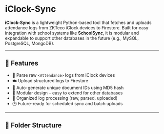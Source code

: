 # iClock-Sync

**iClock-Sync** is a lightweight Python-based tool that fetches and uploads attendance logs from ZKTeco iClock devices to Firestore. Built for easy integration with school systems like **SchoolSync**, it is modular and expandable to support other databases in the future (e.g., MySQL, PostgreSQL, MongoDB).

---

## 🚀 Features

- 🔄 Parse raw `<Attendance>` logs from iClock devices
- ☁️ Upload structured logs to Firestore
- 🔐 Auto-generate unique document IDs using MD5 hash
- 🧩 Modular design – easy to extend for other databases
- 📁 Organized log processing (raw, parsed, uploaded)
- 🕒 Future-ready for scheduled sync and batch uploads

---

## 📁 Folder Structure

